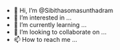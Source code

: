 - 👋 Hi, I’m @Sibithasomasunthadram
- 👀 I’m interested in ...
- 🌱 I’m currently learning ...
- 💞️ I’m looking to collaborate on ...
- 📫 How to reach me ...

<!---
Sibithasomasunthadram/Sibithasomasunthadram is a ✨ special ✨ repository because its `README.md` (this file) appears on your GitHub profile.
You can click the Preview link to take a look at your changes.
--->
